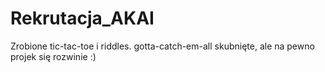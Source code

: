 # Rekrutacja_AKAI
Zrobione tic-tac-toe i riddles. 
gotta-catch-em-all skubnięte, ale na pewno projek się rozwinie :)

